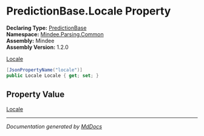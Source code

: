 ﻿<!--  
  <auto-generated>   
    The contents of this file were generated by a tool.  
    Changes to this file may be list if the file is regenerated  
  </auto-generated>   
-->

# PredictionBase.Locale Property

**Declaring Type:** [PredictionBase](../index.md)  
**Namespace:** [Mindee.Parsing.Common](../../index.md)  
**Assembly:** Mindee  
**Assembly Version:** 1.2.0

[Locale](../../Locale/index.md)

```csharp
[JsonPropertyName("locale")]
public Locale Locale { get; set; }
```

## Property Value

[Locale](../../Locale/index.md)

___

*Documentation generated by [MdDocs](https://github.com/ap0llo/mddocs)*
